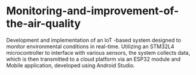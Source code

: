 # Monitoring-and-improvement-of-the-air-quality
Development and implementation of an IoT -based system designed to monitor environmental conditions in real-time. Utilizing an STM32L4  microcontroller to interface with various sensors, the system collects data, which is then transmitted  to a cloud platform via an ESP32 module and Mobile application, developed using Android Studio.
